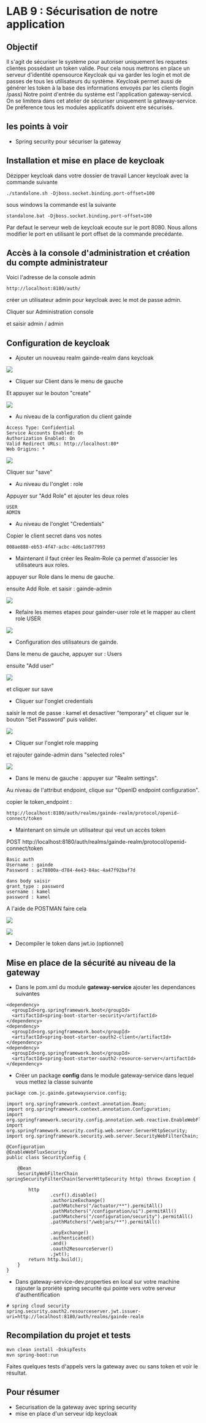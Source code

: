 # LAB 9 : Sécurisation de notre application

## Objectif

Il s'agit de sécuriser le système pour autoriser uniquement les requetes clientes possédant un token valide.
Pour cela nous mettrons en place un serveur d'identité opensource Keycloak qui va garder les login et mot de passes de tous les utilisateurs du système.
Keycloak permet aussi de générer les token à la base des informations envoyés par les clients (login /pass)
Notre point d'entrée du système est l'application gateway-servicd. On se limitera dans cet atelier de sécuriser uniquement la gateway-service.
De préference tous les modules applicatifs doivent etre sécurisés.

## les points à voir

+ Spring security pour sécuriser la gateway

## Installation et mise en place de keycloak

Dézipper keycloak dans votre dossier de travail
Lancer keycloak avec la commande suivante

```
./standalone.sh -Djboss.socket.binding.port-offset=100
```

sous windows la commande est la suivante

```
standalone.bat -Djboss.socket.binding.port-offset=100
```


Par defaut le serveur web de keycloak ecoute sur le port 8080. Nous allons modifier le port en utilisant le port offset de la commande precédante.

## Accès à la console d'administration et création du compte administrateur

Voici l'adresse de la console admin

```
http://localhost:8180/auth/
```

créer un utilisateur admin pour keycloak avec le mot de passe admin.

Cliquer sur Administration console

et saisir admin / admin

## Configuration de keycloak

* Ajouter un nouveau realm gainde-realm dans keycloak

![](images/1.png)

* Cliquer sur Client dans le menu de gauche

Et appuyer sur le bouton "create"

![](images/2.png)

* Au niveau de la configuration du client gainde
```
Access Type: Confidential
Service Accounts Enabled: On
Authorization Enabled: On
Valid Redirect URLs: http://localhost:80*
Web Origins: *
```

![](images/3.png)

Cliquer sur "save"

* Au niveau du l'onglet : role

Appuyer sur "Add Role"
et ajouter les deux roles

```
USER
ADMIN
```
* Au niveau de l'onglet "Credentials"

Copier le client secret dans vos notes
```
008ae888-eb53-4f47-acbc-4d6c1a977993
```

* Maintenant il faut créer les Realm-Role ça permet d'associer les utilisateurs aux roles.

appuyer sur Role dans le menu de gauche.

ensuite Add Role.
et saisir : gainde-admin

![](images/4.png)

* Refaire les memes etapes pour gainder-user role et le mapper au client role USER

![](images/5.png)

* Configuration des utilisateurs de gainde.

Dans le menu de gauche, appuyer sur : Users

ensuite "Add user"

![](images/6.png)

et cliquer sur save

* Cliquer sur l'onglet credentials

saisir le mot de passe : kamel et desactiver "temporary" et cliquer sur le bouton "Set Password" puis valider.

![](images/7.png)

* Cliquer sur l'onglet role mapping

et rajouter gainde-admin dans "selected roles"

![](images/8.png)


* Dans le menu de gauche : appuyer sur "Realm settings".

Au niveau de l'attribut endpoint, clique sur "OpenID endpoint configuration".

copier le token_endpoint :

```
http://localhost:8180/auth/realms/gainde-realm/protocol/openid-connect/token
```

* Maintenant on simule un utilisateur qui veut un accès token

POST http://localhost:8180/auth/realms/gainde-realm/protocol/openid-connect/token

```
Basic auth
Username : gainde
Password : ac78800a-d784-4e43-84ac-4a47f92baf7d
```

```
dans body saisir
grant_type : password
username : kamel
password : kamel
```

A l'aide de POSTMAN faire cela

![](images/9.png)

![](images/10.png)


* Decompiler le token dans jwt.io (optionnel)

## Mise en place de la sécurité au niveau de la gateway

* Dans le pom.xml du module **gateway-service** ajouter les dependances suivantes

```
<dependency>
  <groupId>org.springframework.boot</groupId>
  <artifactId>spring-boot-starter-security</artifactId>
</dependency>
<dependency>
  <groupId>org.springframework.boot</groupId>
  <artifactId>spring-boot-starter-oauth2-client</artifactId>
</dependency>
<dependency>
  <groupId>org.springframework.boot</groupId>
  <artifactId>spring-boot-starter-oauth2-resource-server</artifactId>
</dependency>
```

* Créer un package **config** dans le module gateway-service dans lequel vous mettez la classe suivante

```
package com.jc.gainde.gatewayservice.config;

import org.springframework.context.annotation.Bean;
import org.springframework.context.annotation.Configuration;
import org.springframework.security.config.annotation.web.reactive.EnableWebFluxSecurity;
import org.springframework.security.config.web.server.ServerHttpSecurity;
import org.springframework.security.web.server.SecurityWebFilterChain;

@Configuration
@EnableWebFluxSecurity
public class SecurityConfig {

    @Bean
    SecurityWebFilterChain springSecurityFilterChain(ServerHttpSecurity http) throws Exception {

        http
                .csrf().disable()
                .authorizeExchange()
                .pathMatchers("/actuator/**").permitAll()
                .pathMatchers("/configuration/ui").permitAll()
                .pathMatchers("/configuration/security").permitAll()
                .pathMatchers("/webjars/**").permitAll()

                .anyExchange()
                .authenticated()
                .and()
                .oauth2ResourceServer()
                .jwt();
        return http.build();
    }
}   
```

* Dans gateway-service-dev.properties en local sur votre machine rajouter la proriété spring securité qui pointe vers votre serveur d'authentification

```
# spring cloud security
spring.security.oauth2.resourceserver.jwt.issuer-uri=http://localhost:8180/auth/realms/gainde-realm
```

## Recompilation du projet et tests

```
mvn clean install -DskipTests
mvn spring-boot:run
```

Faites quelques tests d'appels vers la gateway avec ou sans token et voir le résultat.


## Pour résumer

+ Securisation de la gateway avec spring security
+ mise en place d'un serveur idp keycloak
